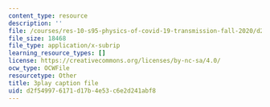 ```yaml
---
content_type: resource
description: ''
file: /courses/res-10-s95-physics-of-covid-19-transmission-fall-2020/d2f549976171d17b4e53c6e2d241abf8_0VppWRGt0uk.srt
file_size: 18468
file_type: application/x-subrip
learning_resource_types: []
license: https://creativecommons.org/licenses/by-nc-sa/4.0/
ocw_type: OCWFile
resourcetype: Other
title: 3play caption file
uid: d2f54997-6171-d17b-4e53-c6e2d241abf8
---
```

